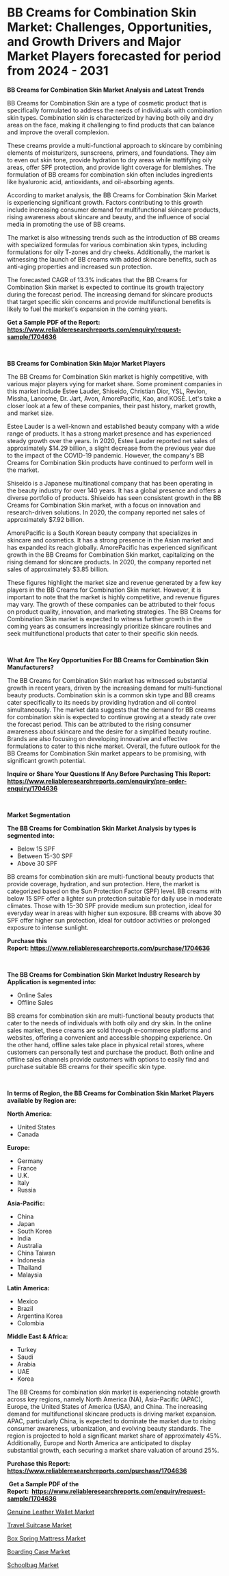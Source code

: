 <p><h1>BB Creams for Combination Skin Market: Challenges, Opportunities, and Growth Drivers and Major Market Players forecasted for period from 2024 - 2031</h1></p><p><strong>BB Creams for Combination Skin Market Analysis and Latest Trends</strong></p>
<p><p>BB Creams for Combination Skin are a type of cosmetic product that is specifically formulated to address the needs of individuals with combination skin types. Combination skin is characterized by having both oily and dry areas on the face, making it challenging to find products that can balance and improve the overall complexion.</p><p>These creams provide a multi-functional approach to skincare by combining elements of moisturizers, sunscreens, primers, and foundations. They aim to even out skin tone, provide hydration to dry areas while mattifying oily areas, offer SPF protection, and provide light coverage for blemishes. The formulation of BB creams for combination skin often includes ingredients like hyaluronic acid, antioxidants, and oil-absorbing agents.</p><p>According to market analysis, the BB Creams for Combination Skin Market is experiencing significant growth. Factors contributing to this growth include increasing consumer demand for multifunctional skincare products, rising awareness about skincare and beauty, and the influence of social media in promoting the use of BB creams.</p><p>The market is also witnessing trends such as the introduction of BB creams with specialized formulas for various combination skin types, including formulations for oily T-zones and dry cheeks. Additionally, the market is witnessing the launch of BB creams with added skincare benefits, such as anti-aging properties and increased sun protection.</p><p>The forecasted CAGR of 13.3% indicates that the BB Creams for Combination Skin market is expected to continue its growth trajectory during the forecast period. The increasing demand for skincare products that target specific skin concerns and provide multifunctional benefits is likely to fuel the market's expansion in the coming years.</p></p>
<p><strong>Get a Sample PDF of the Report:&nbsp; <a href="https://www.reliableresearchreports.com/enquiry/request-sample/1704636">https://www.reliableresearchreports.com/enquiry/request-sample/1704636</a></strong></p>
<p>&nbsp;</p>
<p><strong>BB Creams for Combination Skin Major Market Players</strong></p>
<p><p>The BB Creams for Combination Skin market is highly competitive, with various major players vying for market share. Some prominent companies in this market include Estee Lauder, Shiseido, Christian Dior, YSL, Revlon, Missha, Lancome, Dr. Jart, Avon, AmorePacific, Kao, and KOSÉ. Let's take a closer look at a few of these companies, their past history, market growth, and market size.</p><p>Estee Lauder is a well-known and established beauty company with a wide range of products. It has a strong market presence and has experienced steady growth over the years. In 2020, Estee Lauder reported net sales of approximately $14.29 billion, a slight decrease from the previous year due to the impact of the COVID-19 pandemic. However, the company's BB Creams for Combination Skin products have continued to perform well in the market.</p><p>Shiseido is a Japanese multinational company that has been operating in the beauty industry for over 140 years. It has a global presence and offers a diverse portfolio of products. Shiseido has seen consistent growth in the BB Creams for Combination Skin market, with a focus on innovation and research-driven solutions. In 2020, the company reported net sales of approximately $7.92 billion.</p><p>AmorePacific is a South Korean beauty company that specializes in skincare and cosmetics. It has a strong presence in the Asian market and has expanded its reach globally. AmorePacific has experienced significant growth in the BB Creams for Combination Skin market, capitalizing on the rising demand for skincare products. In 2020, the company reported net sales of approximately $3.85 billion.</p><p>These figures highlight the market size and revenue generated by a few key players in the BB Creams for Combination Skin market. However, it is important to note that the market is highly competitive, and revenue figures may vary. The growth of these companies can be attributed to their focus on product quality, innovation, and marketing strategies. The BB Creams for Combination Skin market is expected to witness further growth in the coming years as consumers increasingly prioritize skincare routines and seek multifunctional products that cater to their specific skin needs.</p></p>
<p>&nbsp;</p>
<p><strong>What Are The Key Opportunities For BB Creams for Combination Skin Manufacturers?</strong></p>
<p><p>The BB Creams for Combination Skin market has witnessed substantial growth in recent years, driven by the increasing demand for multi-functional beauty products. Combination skin is a common skin type and BB creams cater specifically to its needs by providing hydration and oil control simultaneously. The market data suggests that the demand for BB creams for combination skin is expected to continue growing at a steady rate over the forecast period. This can be attributed to the rising consumer awareness about skincare and the desire for a simplified beauty routine. Brands are also focusing on developing innovative and effective formulations to cater to this niche market. Overall, the future outlook for the BB Creams for Combination Skin market appears to be promising, with significant growth potential.</p></p>
<p><strong>Inquire or Share Your Questions If Any Before Purchasing This Report: <a href="https://www.reliableresearchreports.com/enquiry/pre-order-enquiry/1704636">https://www.reliableresearchreports.com/enquiry/pre-order-enquiry/1704636</a></strong></p>
<p>&nbsp;</p>
<p><strong>Market Segmentation</strong></p>
<p><strong>The BB Creams for Combination Skin Market Analysis by types is segmented into:</strong></p>
<p><ul><li>Below 15 SPF</li><li>Between 15-30 SPF</li><li>Above 30 SPF</li></ul></p>
<p><p>BB creams for combination skin are multi-functional beauty products that provide coverage, hydration, and sun protection. Here, the market is categorized based on the Sun Protection Factor (SPF) level. BB creams with below 15 SPF offer a lighter sun protection suitable for daily use in moderate climates. Those with 15-30 SPF provide medium sun protection, ideal for everyday wear in areas with higher sun exposure. BB creams with above 30 SPF offer higher sun protection, ideal for outdoor activities or prolonged exposure to intense sunlight.</p></p>
<p><strong>Purchase this Report:&nbsp;<a href="https://www.reliableresearchreports.com/purchase/1704636">https://www.reliableresearchreports.com/purchase/1704636</a></strong></p>
<p>&nbsp;</p>
<p><strong>The BB Creams for Combination Skin Market Industry Research by Application is segmented into:</strong></p>
<p><ul><li>Online Sales</li><li>Offline Sales</li></ul></p>
<p><p>BB creams for combination skin are multi-functional beauty products that cater to the needs of individuals with both oily and dry skin. In the online sales market, these creams are sold through e-commerce platforms and websites, offering a convenient and accessible shopping experience. On the other hand, offline sales take place in physical retail stores, where customers can personally test and purchase the product. Both online and offline sales channels provide customers with options to easily find and purchase suitable BB creams for their specific skin type.</p></p>
<p>&nbsp;</p>
<p><strong>In terms of Region, the BB Creams for Combination Skin Market Players available by Region are:</strong></p>
<p>
    <p> <strong> North America: </strong>
        <ul>
            <li>United States</li>
            <li>Canada</li>
        </ul>
        </p> 
    <p> <strong> Europe: </strong>
        <ul>
            <li>Germany</li>
            <li>France</li>
            <li>U.K.</li>
            <li>Italy</li>
            <li>Russia</li>
        </ul>
        </p> 
    <p> <strong> Asia-Pacific: </strong>
        <ul>
            <li>China</li>
            <li>Japan</li>
            <li>South Korea</li>
            <li>India</li>
            <li>Australia</li>
            <li>China Taiwan</li>
            <li>Indonesia</li>
            <li>Thailand</li>
            <li>Malaysia</li>
        </ul>
        </p> 
    <p> <strong> Latin America: </strong>
        <ul>
            <li>Mexico</li>
            <li>Brazil</li>
            <li>Argentina Korea</li>
            <li>Colombia</li>
        </ul>
        </p> 
    <p> <strong> Middle East & Africa: </strong>
        <ul>
            <li>Turkey</li>
            <li>Saudi</li>
            <li>Arabia</li>
            <li>UAE</li>
            <li>Korea</li>
        </ul>
    </p>
    </p>
<p><p>The BB Creams for combination skin market is experiencing notable growth across key regions, namely North America (NA), Asia-Pacific (APAC), Europe, the United States of America (USA), and China. The increasing demand for multifunctional skincare products is driving market expansion. APAC, particularly China, is expected to dominate the market due to rising consumer awareness, urbanization, and evolving beauty standards. The region is projected to hold a significant market share of approximately 45%. Additionally, Europe and North America are anticipated to display substantial growth, each securing a market share valuation of around 25%.</p></p>
<p><strong>Purchase this Report: <a href="https://www.reliableresearchreports.com/purchase/1704636">https://www.reliableresearchreports.com/purchase/1704636</a></strong></p>
<p>&nbsp;<strong>Get a Sample PDF of the Report:&nbsp;&nbsp;<a href="https://www.reliableresearchreports.com/enquiry/request-sample/1704636">https://www.reliableresearchreports.com/enquiry/request-sample/1704636</a></strong></p>
<p><strong></strong></p>
<p><p><a href="https://github.com/guneycigdem35/Market-Research-Report-List-1/blob/main/genuine-leather-wallet-market.md">Genuine Leather Wallet Market</a></p><p><a href="https://github.com/mharielmesa/Market-Research-Report-List-1/blob/main/travel-suitcase-market.md">Travel Suitcase Market</a></p><p><a href="https://github.com/nicoletavirag/Market-Research-Report-List-1/blob/main/box-spring-mattress-market.md">Box Spring Mattress Market</a></p><p><a href="https://github.com/changoleonlaverguenzanoexiste/Market-Research-Report-List-1/blob/main/boarding-case-market.md">Boarding Case Market</a></p><p><a href="https://github.com/wwwkeltoum/Market-Research-Report-List-1/blob/main/schoolbag-market.md">Schoolbag Market</a></p></p>